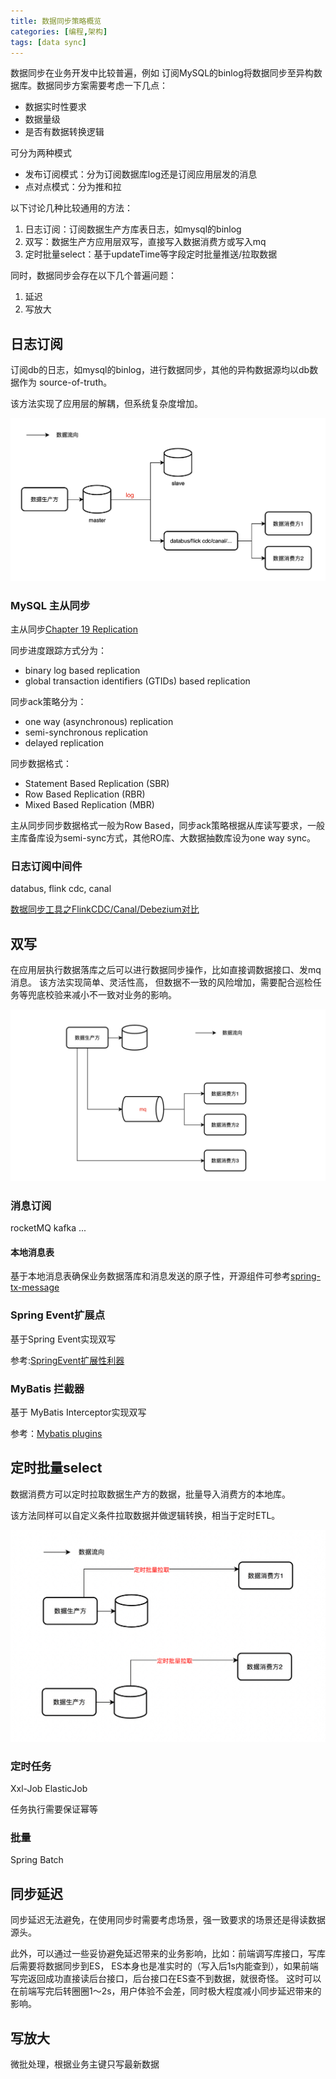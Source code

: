 ```yaml
---
title: 数据同步策略概览
categories: [编程,架构]
tags: [data sync]
---
```


数据同步在业务开发中比较普遍，例如 订阅MySQL的binlog将数据同步至异构数据库。数据同步方案需要考虑一下几点：
- 数据实时性要求
- 数据量级
- 是否有数据转换逻辑

可分为两种模式
- 发布订阅模式：分为订阅数据库log还是订阅应用层发的消息
- 点对点模式：分为推和拉

以下讨论几种比较通用的方法：
1. 日志订阅：订阅数据生产方库表日志，如mysql的binlog
2. 双写：数据生产方应用层双写，直接写入数据消费方或写入mq
3. 定时批量select：基于updateTime等字段定时批量推送/拉取数据

同时，数据同步会存在以下几个普遍问题：
1. 延迟
2. 写放大

## 日志订阅

订阅db的日志，如mysql的binlog，进行数据同步，其他的异构数据源均以db数据作为 source-of-truth。

该方法实现了应用层的解耦，但系统复杂度增加。

![](/assets/2024/07/30/img.png)

### MySQL 主从同步
主从同步[Chapter 19 Replication](https://dev.mysql.com/doc/refman/8.4/en/replication.html)

同步进度跟踪方式分为：
- binary log based replication 
- global transaction identifiers (GTIDs) based replication

同步ack策略分为：
- one way (asynchronous) replication
- semi-synchronous replication
- delayed replication

同步数据格式：
- Statement Based Replication (SBR)
- Row Based Replication (RBR)
- Mixed Based Replication (MBR)

主从同步同步数据格式一般为Row Based，同步ack策略根据从库读写要求，一般主库备库设为semi-sync方式，其他RO库、大数据抽数库设为one way sync。


### 日志订阅中间件
databus, flink cdc, canal

[数据同步工具之FlinkCDC/Canal/Debezium对比](https://cloud.tencent.com/developer/article/1893807)

## 双写
在应用层执行数据落库之后可以进行数据同步操作，比如直接调数据接口、发mq消息。
该方法实现简单、灵活性高， 但数据不一致的风险增加，需要配合巡检任务等兜底校验来减小不一致对业务的影响。

![](/assets/2024/07/30/img_2.png)

### 消息订阅
rocketMQ kafka ...

#### 本地消息表

基于本地消息表确保业务数据落库和消息发送的原子性，开源组件可参考[spring-tx-message](https://github.com/bty834/spring-tx-message)


### Spring Event扩展点
基于Spring Event实现双写

参考:[SpringEvent扩展性利器](https://bty834.github.io/posts/SpringEvent%E6%89%A9%E5%B1%95%E6%80%A7%E5%88%A9%E5%99%A8/)

### MyBatis 拦截器
基于 MyBatis Interceptor实现双写

参考：[Mybatis plugins](https://mybatis.org/mybatis-3/configuration.html#plugins)


## 定时批量select

数据消费方可以定时拉取数据生产方的数据，批量导入消费方的本地库。

该方法同样可以自定义条件拉取数据并做逻辑转换，相当于定时ETL。

![](/assets/2024/07/30/img_3.png)

### 定时任务
Xxl-Job ElasticJob

任务执行需要保证幂等

### 批量
Spring Batch


## 同步延迟

同步延迟无法避免，在使用同步时需要考虑场景，强一致要求的场景还是得读数据源头。

此外，可以通过一些妥协避免延迟带来的业务影响，比如：前端调写库接口，写库后需要将数据同步到ES，
ES本身也是准实时的（写入后1s内能查到），如果前端写完返回成功直接读后台接口，后台接口在ES查不到数据，就很奇怪。
这时可以在前端写完后转圈圈1～2s，用户体验不会差，同时极大程度减小同步延迟带来的影响。

## 写放大
微批处理，根据业务主键只写最新数据

